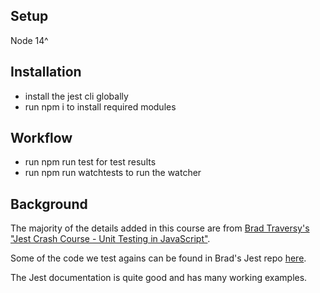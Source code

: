 ## Setup
Node 14^

## Installation
- install the jest cli globally
- run npm i to install required modules

## Workflow
- run npm run test for test results
- run npm run watchtests to run the watcher

## Background
The majority of the details added in this course are from [Brad Traversy's "Jest Crash Course - Unit Testing in JavaScript"](https://www.youtube.com/watch?v=7r4xVDI2vho).

Some of the code we test agains can be found in Brad's Jest repo [here](https://github.com/bradtraversy/jest_testing_basics).

The Jest documentation is quite good and has many working examples.
